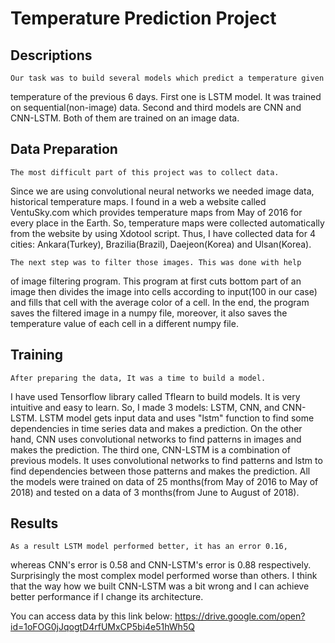 # Temperature Prediction Project

## Descriptions
	Our task was to build several models which predict a temperature given
temperature of the previous 6 days. First one is LSTM model. It was trained
on sequential(non-image) data. Second and third models are CNN and CNN-LSTM. 
Both of them are trained on an image data.

## Data Preparation
	The most difficult part of this project was to collect data. 
Since we are using convolutional neural networks we needed image data,
historical temperature maps. I found in a web a website called VentuSky.com
which provides temperature maps from May of 2016 for every place in the Earth.
So, temperature maps were collected automatically from the website by using Xdotool script. 
Thus, I have collected data for 4 cities: Ankara(Turkey), Brazilia(Brazil), 
Daejeon(Korea) and Ulsan(Korea).  

	The next step was to filter those images. This was done with help 
of image filtering program. This program at first cuts bottom part of an 
image then divides the image into cells according to input(100 in our case)
and fills that cell with the average color of a cell. In the end, 
the program saves the filtered image in a numpy file, moreover, it also
 saves the temperature value of each cell in a different numpy file.

## Training
	After preparing the data, It was a time to build a model. 
I have used Tensorflow library called Tflearn to build models. It is very 
intuitive and easy to learn. So, I made 3 models: LSTM, CNN, and CNN-LSTM.
LSTM model gets input data and uses "lstm" function to find some dependencies 
in time series data and makes a prediction. On the other hand, CNN uses 
convolutional networks to find patterns in images and makes the prediction.
The third one, CNN-LSTM is a combination of previous models. 
It uses convolutional networks to find patterns and lstm to find 
dependencies between those patterns and makes the prediction. 
All the models were trained on data of 25 months(from May of 2016 to May of 2018)
and tested on a data of 3 months(from June to August of 2018).

## Results
	As a result LSTM model performed better, it has an error 0.16, 
whereas	CNN's error is 0.58 and CNN-LSTM's error is 0.88 respectively. 
Surprisingly the most complex model performed worse than others.
I think that the way how we built CNN-LSTM was a bit wrong and I can 
achieve better performance if I change its architecture. 

You can access data by this link below:
https://drive.google.com/open?id=1oFOG0jJqogtD4rfUMxCP5bi4e51hWh5Q